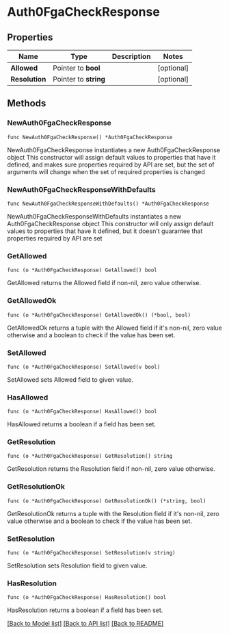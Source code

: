 # Auth0FgaCheckResponse

## Properties

Name | Type | Description | Notes
------------ | ------------- | ------------- | -------------
**Allowed** | Pointer to **bool** |  | [optional] 
**Resolution** | Pointer to **string** |  | [optional] 

## Methods

### NewAuth0FgaCheckResponse

`func NewAuth0FgaCheckResponse() *Auth0FgaCheckResponse`

NewAuth0FgaCheckResponse instantiates a new Auth0FgaCheckResponse object
This constructor will assign default values to properties that have it defined,
and makes sure properties required by API are set, but the set of arguments
will change when the set of required properties is changed

### NewAuth0FgaCheckResponseWithDefaults

`func NewAuth0FgaCheckResponseWithDefaults() *Auth0FgaCheckResponse`

NewAuth0FgaCheckResponseWithDefaults instantiates a new Auth0FgaCheckResponse object
This constructor will only assign default values to properties that have it defined,
but it doesn't guarantee that properties required by API are set

### GetAllowed

`func (o *Auth0FgaCheckResponse) GetAllowed() bool`

GetAllowed returns the Allowed field if non-nil, zero value otherwise.

### GetAllowedOk

`func (o *Auth0FgaCheckResponse) GetAllowedOk() (*bool, bool)`

GetAllowedOk returns a tuple with the Allowed field if it's non-nil, zero value otherwise
and a boolean to check if the value has been set.

### SetAllowed

`func (o *Auth0FgaCheckResponse) SetAllowed(v bool)`

SetAllowed sets Allowed field to given value.

### HasAllowed

`func (o *Auth0FgaCheckResponse) HasAllowed() bool`

HasAllowed returns a boolean if a field has been set.

### GetResolution

`func (o *Auth0FgaCheckResponse) GetResolution() string`

GetResolution returns the Resolution field if non-nil, zero value otherwise.

### GetResolutionOk

`func (o *Auth0FgaCheckResponse) GetResolutionOk() (*string, bool)`

GetResolutionOk returns a tuple with the Resolution field if it's non-nil, zero value otherwise
and a boolean to check if the value has been set.

### SetResolution

`func (o *Auth0FgaCheckResponse) SetResolution(v string)`

SetResolution sets Resolution field to given value.

### HasResolution

`func (o *Auth0FgaCheckResponse) HasResolution() bool`

HasResolution returns a boolean if a field has been set.


[[Back to Model list]](../README.md#documentation-for-models) [[Back to API list]](../README.md#documentation-for-api-endpoints) [[Back to README]](../README.md)


